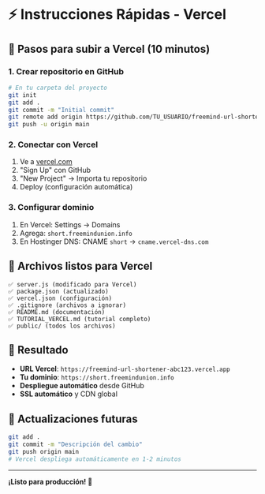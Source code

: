 # ⚡ Instrucciones Rápidas - Vercel

## 🚀 Pasos para subir a Vercel (10 minutos)

### 1. Crear repositorio en GitHub
```bash
# En tu carpeta del proyecto
git init
git add .
git commit -m "Initial commit"
git remote add origin https://github.com/TU_USUARIO/freemind-url-shortener.git
git push -u origin main
```

### 2. Conectar con Vercel
1. Ve a [vercel.com](https://vercel.com)
2. "Sign Up" con GitHub
3. "New Project" → Importa tu repositorio
4. Deploy (configuración automática)

### 3. Configurar dominio
1. En Vercel: Settings → Domains
2. Agrega: `short.freemindunion.info`
3. En Hostinger DNS: CNAME `short` → `cname.vercel-dns.com`

## 📁 Archivos listos para Vercel

```
✅ server.js (modificado para Vercel)
✅ package.json (actualizado)
✅ vercel.json (configuración)
✅ .gitignore (archivos a ignorar)
✅ README.md (documentación)
✅ TUTORIAL_VERCEL.md (tutorial completo)
✅ public/ (todos los archivos)
```

## 🎯 Resultado

- **URL Vercel**: `https://freemind-url-shortener-abc123.vercel.app`
- **Tu dominio**: `https://short.freemindunion.info`
- **Despliegue automático** desde GitHub
- **SSL automático** y CDN global

## 🔄 Actualizaciones futuras

```bash
git add .
git commit -m "Descripción del cambio"
git push origin main
# Vercel despliega automáticamente en 1-2 minutos
```

---

**¡Listo para producción! 🎉**
